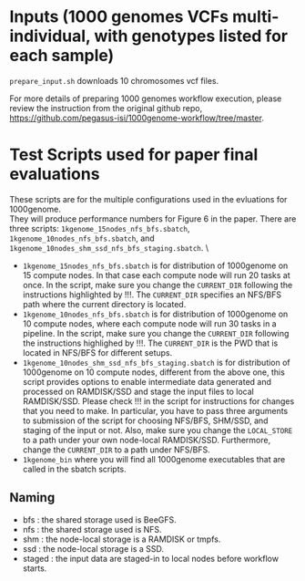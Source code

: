 # Inputs (1000 genomes VCFs multi-individual, with genotypes listed for each sample)

`prepare_input.sh` downloads 10 chromosomes vcf files.

For more details of preparing 1000 genomes workflow execution, please review the instruction from the original github repo, https://github.com/pegasus-isi/1000genome-workflow/tree/master.


# Test Scripts used for paper final evaluations
These scripts are for the multiple configurations used in the evluations for 1000genome. \
They will produce performance numbers for Figure 6 in the paper.
There are three scripts: `1kgenome_15nodes_nfs_bfs.sbatch`, `1kgenome_10nodes_nfs_bfs.sbatch`, and `1kgenome_10nodes_shm_ssd_nfs_bfs_staging.sbatch`. \
- `1kgenome_15nodes_nfs_bfs.sbatch` is for distribution of 1000genome on 15 compute nodes. In that case each compute node will run 20 tasks at once. In the script, make sure you change the `CURRENT_DIR` following the instructions highlighted by !!!. The `CURRENT_DIR` specifies an NFS/BFS path where the current directory is located.  
- `1kgenome_10nodes_nfs_bfs.sbatch` is for distribution of 1000genome on 10 compute nodes, where each compute node will run 30 tasks in a pipeline. In the script, make sure you change the `CURRENT_DIR` following the instructions highlighed by !!!. The `CURRENT_DIR` is the PWD that is located in NFS/BFS for different setups.
- `1kgenome_10nodes_shm_ssd_nfs_bfs_staging.sbatch` is for distribution of 1000genome on 10 compute nodes, different from the above one, this script provides options to enable intermediate data generated and processed on RAMDISK/SSD and stage the input files to local RAMDISK/SSD. Please check !!! in the script for instructions for changes that you need to make. In particular, you have to pass three arguments to submission of the script for choosing NFS/BFS, SHM/SSD, and staging of the input or not. Also, make sure you change the `LOCAL_STORE` to a path under your own node-local RAMDISK/SSD. Furthermore, change the `CURRENT_DIR` to a path under NFS/BFS.  
- `1kgenome_bin` where you will find all 1000genome executables that are called in the sbatch scripts.

## Naming
- bfs : the shared storage used is BeeGFS.
- nfs : the shared storage used is NFS.
- shm : the node-local storage is a RAMDISK or tmpfs.
- ssd : the node-local storage is a SSD.
- staged : the input data are staged-in to local nodes before workflow starts.

